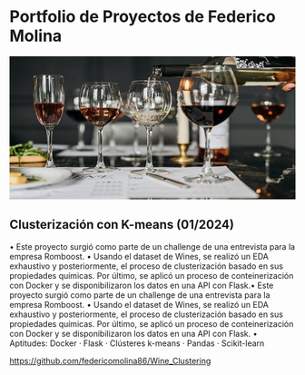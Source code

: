 # Portfolio de Proyectos de Federico Molina

<p align="center">
  <img src="https://github.com/federicomolina86/PortfolioProyectosFedeMolina/blob/main/src/wine-cups.jpg">
</p>


## Clusterización con K-means (01/2024)
• Este proyecto surgió como parte de un challenge de una entrevista para la empresa Romboost.
• Usando el dataset de Wines, se realizó un EDA exhaustivo y posteriormente, el proceso de clusterización basado en sus propiedades químicas. Por último, se aplicó un proceso de conteinerización con Docker y se disponibilizaron los datos en una API con Flask.• Este proyecto surgió como parte de un challenge de una entrevista para la empresa Romboost. • Usando el dataset de Wines, se realizó un EDA exhaustivo y posteriormente, el proceso de clusterización basado en sus propiedades químicas. Por último, se aplicó un proceso de conteinerización con Docker y se disponibilizaron los datos en una API con Flask.
• Aptitudes: Docker · Flask · Clústeres k-means · Pandas · Scikit-learn

https://github.com/federicomolina86/Wine_Clustering

